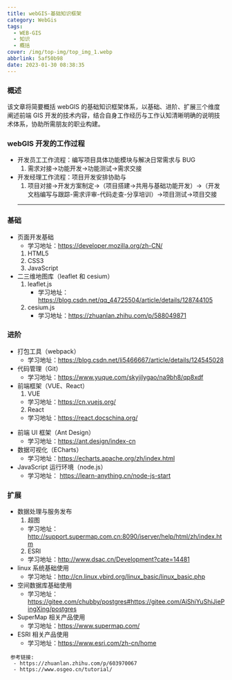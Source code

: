 ```yaml
---
title: webGIS-基础知识框架
category: WebGis
tags:
  - WEB-GIS
  - 知识
  - 概括
cover: /img/top-img/top_img_1.webp
abbrlink: 5af50b98
date: 2023-01-30 08:38:35
---
```


### 概述

该文章将简要概括 webGIS 的基础知识框架体系，以基础、进阶、扩展三个维度阐述前端 GIS 开发的技术内容，结合自身工作经历与工作认知清晰明确的说明技术体系，协助所需朋友的职业构建。

### webGIS 开发的工作过程

- 开发员工工作流程：编写项目具体功能模块与解决日常需求与 BUG
  1. 需求对接->功能开发->功能测试->需求交接
- 开发经理工作流程：项目开发安排协助与
  1. 项目对接->开发方案制定->（项目搭建->共用与基础功能开发）->（开发文档编写与跟踪-需求评审-代码走查-分享培训）->项目测试->项目交接
  ***

### 基础

- 页面开发基础
  - 学习地址：https://developer.mozilla.org/zh-CN/
  1. HTML5
  2. CSS3
  3. JavaScript
- 二三维地图库（leaflet 和 cesium）
  1. leaflet.js
     - 学习地址：https://blog.csdn.net/qq_44725504/article/details/128744105
  2. cesium.js
     - 学习地址：https://zhuanlan.zhihu.com/p/588049871

### 进阶

- 打包工具（webpack）
  - 学习地址：https://blog.csdn.net/li5466667/article/details/124545028
- 代码管理（Git）
  - 学习地址：https://www.yuque.com/skyjilygao/na9bh8/qp8xdf
- 前端框架（VUE、React）
  1. VUE
  - 学习地址：https://cn.vuejs.org/
  2. React
  - 学习地址：https://react.docschina.org/

* 前端 UI 框架（Ant Design）
  - 学习地址：https://ant.design/index-cn
* 数据可视化（ECharts）
  - 学习地址：https://echarts.apache.org/zh/index.html
* JavaScript 运行环境（node.js）
  - 学习地址： https://learn-anything.cn/node-js-start

### 扩展

- 数据处理与服务发布
  1. 超图
  - 学习地址：http://support.supermap.com.cn:8090/iserver/help/html/zh/index.htm
  2. ESRI
  - 学习地址：http://www.dsac.cn/Development?cate=14481
- linux 系统基础使用
  - 学习地址：http://cn.linux.vbird.org/linux_basic/linux_basic.php
- 空间数据库基础使用
  - 学习地址：https://gitee.com/chubby/postgres#https://gitee.com/AiShiYuShiJiePingXing/postgres
- SuperMap 相关产品使用
  - 学习地址：https://www.supermap.com/
- ESRI 相关产品使用
  - 学习地址：https://www.esri.com/zh-cn/home

```
 参考链接:
  - https://zhuanlan.zhihu.com/p/603970067
  - https://www.osgeo.cn/tutorial/
```
